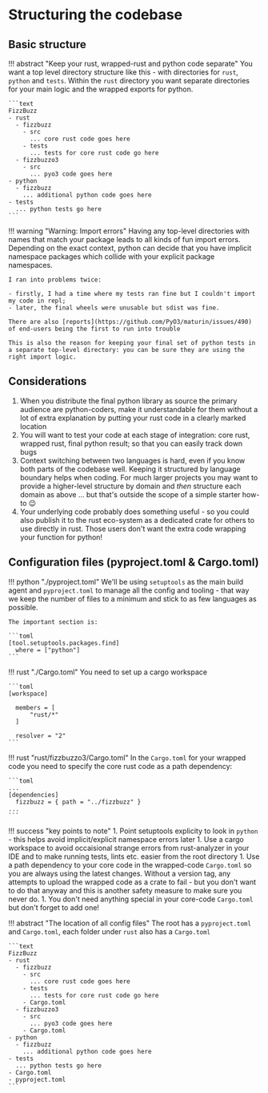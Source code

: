 # Structuring the codebase

## Basic structure

!!! abstract "Keep your rust, wrapped-rust and python code separate"
    You want a top level directory structure like this - with directories for `rust`, `python` and `tests`. Within the `rust` directory you want separate directories for your main logic and the wrapped exports for python.

    ```text
    FizzBuzz
    - rust
      - fizzbuzz
        - src
          ... core rust code goes here
        - tests
          ... tests for core rust code go here
      - fizzbuzzo3
        - src
          ... pyo3 code goes here
    - python
      - fizzbuzz
        ... additional python code goes here
    - tests
      ... python tests go here
    ```

!!! warning "Warning: Import errors"
    Having any top-level directories with names that match your package leads to all kinds of fun import errors. Depending on the exact context, python can decide that you have implicit namespace packages which collide with your explicit package namespaces.

    I ran into problems twice:

    - firstly, I had a time where my tests ran fine but I couldn't import my code in repl;
    - later, the final wheels were unusable but sdist was fine.  
    
    There are also [reports](https://github.com/PyO3/maturin/issues/490) of end-users being the first to run into trouble

    This is also the reason for keeping your final set of python tests in a separate top-level directory: you can be sure they are using the right import logic.

## Considerations

1. When you distribute the final python library as source the primary audience are python-coders, make it understandable for them without a lot of extra explanation by putting your rust code in a clearly marked location
1. You will want to test your code at each stage of integration: core rust, wrapped rust, final python result; so that you can easily track down bugs
1. Context switching between two languages is hard, even if you know both parts of the codebase well. Keeping it structured by language boundary helps when coding. For much larger projects you may want to provide a higher-level structure by domain and _then_ structure each domain as above ... but that's outside the scope of a simple starter how-to :wink:
1. Your underlying code probably does something useful - so you could also publish it to the rust eco-system as a dedicated crate for others to use directly in rust. Those users don't want the extra code wrapping your function for python!

## Configuration files (pyproject.toml & Cargo.toml)

!!! python "./pyproject.toml"
    We'll be using `setuptools` as the main build agent and `pyproject.toml` to manage all the config and tooling - that way we keep the number of files to a minimum and stick to as few languages as possible.

    The important section is:

    ```toml
    [tool.setuptools.packages.find]
      where = ["python"]
    ```

!!! rust "./Cargo.toml"
    You need to set up a cargo workspace

    ```toml
    [workspace]

      members = [
          "rust/*"
      ]

      resolver = "2"
    ```

!!! rust "rust/fizzbuzzo3/Cargo.toml"
    In the `Cargo.toml` for your wrapped code you need to specify the core rust code as a path dependency:

    ```toml
    ...
    [dependencies]
      fizzbuzz = { path = "../fizzbuzz" }
    ...
    ```

!!! success "key points to note"
    1. Point setuptools explicity to look in `python` - this helps avoid implicit/explicit namespace errors later
    1. Use a cargo workspace to avoid occaisional strange errors from rust-analyzer in your IDE and to make running tests, lints etc. easier from the root directory
    1. Use a path dependency to your core code in the wrapped-code `Cargo.toml` so you are always using the latest changes. Without a version tag, any attempts to upload the wrapped code as a crate to fail - but you don't want to do that anyway and this is another safety measure to make sure you never do.
    1. You don't need anything special in your core-code `Cargo.toml` but don't forget to add one!

!!! abstract "The location of all config files"
    The root has a `pyproject.toml` and `Cargo.toml`, each folder under `rust` also has a `Cargo.toml`

    ```text
    FizzBuzz
    - rust
      - fizzbuzz
        - src
          ... core rust code goes here
        - tests
          ... tests for core rust code go here
        - Cargo.toml
      - fizzbuzzo3
        - src
          ... pyo3 code goes here
        - Cargo.toml
    - python
      - fizzbuzz
        ... additional python code goes here
    - tests
      ... python tests go here
    - Cargo.toml
    - pyproject.toml
    ```
